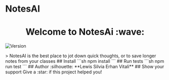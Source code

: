 # NotesAI
<h1 align="center">Welcome to NotesAi :wave:</h1>
<p>
  <img alt="Version" src="https://img.shields.io/badge/version-0.0.0-blue.svg?cacheSeconds=2592000" />
</p>
> NotesAI is the best place to jot down quick thoughts, or to save longer notes from your classes
## Install
```sh
npm install
```
## Run tests
```sh
npm run test
```
## Author
:silhouette: **Lewis Silvia Erhan Vitali**
## Show your support
Give a :star:️ if this project helped you!
